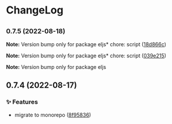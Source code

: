# ChangeLog 

## <small>0.7.5 (2022-08-18)</small>

**Note:** Version bump only for package eljs* chore: script ([18d866c](https://github.com/chnliquan/eljs/commit/18d866c))

**Note:** Version bump only for package eljs* chore: script ([039e215](https://github.com/chnliquan/eljs/commit/039e215))

**Note:** Version bump only for package eljs 

## 0.7.4 (2022-08-17)


### ✨ Features

* migrate to monorepo ([8f95836](https://github.com/chnliquan/eljs/commit/8f95836a0751a8882472e9f1ceedec1a0c9250a4))